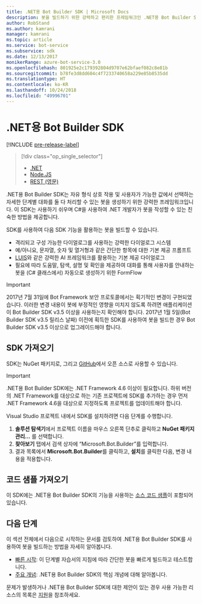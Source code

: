 ```yaml
---
title: .NET용 Bot Builder SDK | Microsoft Docs
description: 봇을 빌드하기 위한 강력하고 편리한 프레임워크인 .NET용 Bot Builder SDK를 시작합니다.
author: RobStand
ms.author: kamrani
manager: kamrani
ms.topic: article
ms.service: bot-service
ms.subservice: sdk
ms.date: 12/13/2017
monikerRange: azure-bot-service-3.0
ms.openlocfilehash: 801925e2c179392804d9707e62bfaef082c8e81b
ms.sourcegitcommit: b78fe3d8dd604c4f7233740658a229e85b8535dd
ms.translationtype: HT
ms.contentlocale: ko-KR
ms.lasthandoff: 10/24/2018
ms.locfileid: "49996701"
---
```

# <a name="bot-builder-sdk-for-net"></a>.NET용 Bot Builder SDK

[!INCLUDE [pre-release-label](../includes/pre-release-label-v3.md)]

> [!div class="op_single_selector"]
> - [.NET](../dotnet/bot-builder-dotnet-overview.md)
> - [Node.JS](../nodejs/bot-builder-nodejs-overview.md)
> - [REST (영문)](../rest-api/bot-framework-rest-overview.md)

.NET용 Bot Builder SDK는 자유 형식 상호 작용 및 사용자가 가능한 값에서 선택하는 자세한 단계별 대화를 둘 다 처리할 수 있는 봇을 생성하기 위한 강력한 프레임워크입니다. 이 SDK는 사용하기 쉬우며 C#을 사용하여 .NET 개발자가 봇을 작성할 수 있는 친숙한 방법을 제공합니다.

SDK를 사용하여 다음 SDK 기능을 활용하는 봇을 빌드할 수 있습니다. 

- 격리되고 구성 가능한 다이얼로그를 사용하는 강력한 다이얼로그 시스템
- 예/아니요, 문자열, 숫자 및 열거형과 같은 간단한 항목에 대한 기본 제공 프롬프트
- <a href="http://luis.ai" target="_blank">LUIS</a>와 같은 강력한 AI 프레임워크를 활용하는 기본 제공 다이얼로그
- 필요에 따라 도움말, 탐색, 설명 및 확인을 제공하여 대화를 통해 사용자를 안내하는 봇을 (C# 클래스에서) 자동으로 생성하기 위한 FormFlow

> [!IMPORTANT]
> 2017년 7월 31일에 Bot Framework 보안 프로토콜에서는 획기적인 변경이 구현되었습니다. 이러한 변경 내용이 봇에 부정적인 영향을 미치지 않도록 하려면 애플리케이션이 Bot Builder SDK v3.5 이상을 사용하는지 확인해야 합니다. 2017년 1월 5일(Bot Builder SDK v3.5 릴리스 날짜) 이전에 획득한 SDK를 사용하여 봇을 빌드한 경우 Bot Builder SDK v3.5 이상으로 업그레이드해야 합니다.

## <a name="get-the-sdk"></a>SDK 가져오기

SDK는 NuGet 패키지로, 그리고 <a href="https://github.com/Microsoft/BotBuilder" target="_blank">GitHub</a>에서 오픈 소스로 사용할 수 있습니다.

> [!IMPORTANT]
> .NET용 Bot Builder SDK에는 .NET Framework 4.6 이상이 필요합니다. 하위 버전의 .NET Framework를 대상으로 하는 기존 프로젝트에 SDK를 추가하는 경우 먼저 .NET Framework 4.6을 대상으로 지정하도록 프로젝트를 업데이트해야 합니다.

Visual Studio 프로젝트 내에서 SDK를 설치하려면 다음 단계를 수행합니다.

1. **솔루션 탐색기**에서 프로젝트 이름을 마우스 오른쪽 단추로 클릭하고 **NuGet 패키지 관리...** 를 선택합니다.
2. **찾아보기** 탭에서 검색 상자에 “Microsoft.Bot.Builder”를 입력합니다.
3. 결과 목록에서 **Microsoft.Bot.Builder**를 클릭하고, **설치**를 클릭한 다음, 변경 내용을 적용합니다.

## <a name="get-code-samples"></a>코드 샘플 가져오기

이 SDK에는 .NET용 Bot Builder SDK의 기능을 사용하는 [소스 코드 샘플](bot-builder-dotnet-samples.md)이 포함되어 있습니다.

## <a name="next-steps"></a>다음 단계

이 섹션 전체에서 다음으로 시작하는 문서를 검토하여 .NET용 Bot Builder SDK를 사용하여 봇을 빌드하는 방법을 자세히 알아봅니다.

- [빠른 시작](bot-builder-dotnet-quickstart.md): 이 단계별 자습서의 지침에 따라 간단한 봇을 빠르게 빌드하고 테스트합니다.
- [주요 개념](bot-builder-dotnet-concepts.md): .NET용 Bot Builder SDK의 핵심 개념에 대해 알아봅니다.

문제가 발생하거나 .NET용 Bot Builder SDK에 대한 제안이 있는 경우 사용 가능한 리소스의 목록은 [지원](../bot-service-resources-links-help.md)을 참조하세요. 
